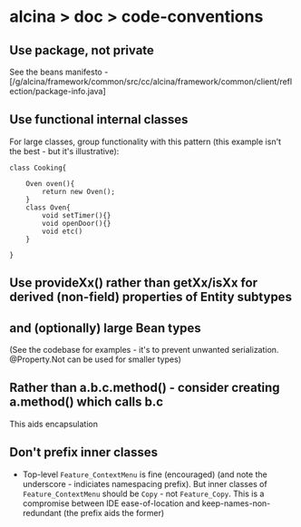 # alcina > doc > code-conventions

## Use package, not private

See the beans manifesto - [/g/alcina/framework/common/src/cc/alcina/framework/common/client/reflection/package-info.java]

## Use functional internal classes

For large classes, group functionality with this pattern (this example isn't the best - but it's illustrative):

```
class Cooking{

	Oven oven(){
		return new Oven();
	}
	class Oven{
		void setTimer(){}
		void openDoor(){}
		void etc()
	}

}

```

## Use provideXx() rather than getXx/isXx for derived (non-field) properties of Entity subtypes

## and (optionally) large Bean types

(See the codebase for examples - it's to prevent unwanted serialization. @Property.Not can be used for smaller types)

## Rather than a.b.c.method() - consider creating a.method() which calls b.c

This aids encapsulation

## Don't prefix inner classes

- Top-level `Feature_ContextMenu` is fine (encouraged) (and note the underscore - indiciates namespacing prefix).
  But inner classes of `Feature_ContextMenu` should be `Copy` - not `Feature_Copy`. This is a compromise between
  IDE ease-of-location and keep-names-non-redundant (the prefix aids the former)
